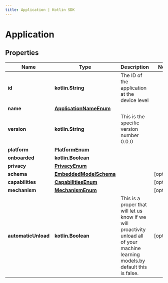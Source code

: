 ```yaml
---
title: Application | Kotlin SDK
---
```



# Application

## Properties
Name | Type | Description | Notes
------------ | ------------- | ------------- | -------------
**id** | **kotlin.String** | The ID of the application at the device level | 
**name** | [**ApplicationNameEnum**](ApplicationNameEnum) |  | 
**version** | **kotlin.String** | This is the specific version number 0.0.0 | 
**platform** | [**PlatformEnum**](PlatformEnum) |  | 
**onboarded** | **kotlin.Boolean** |  | 
**privacy** | [**PrivacyEnum**](PrivacyEnum) |  | 
**schema** | [**EmbeddedModelSchema**](EmbeddedModelSchema) |  |  [optional]
**capabilities** | [**CapabilitiesEnum**](CapabilitiesEnum) |  |  [optional]
**mechanism** | [**MechanismEnum**](MechanismEnum) |  |  [optional]
**automaticUnload** | **kotlin.Boolean** | This is a proper that will let us know if we will proactivity unload all of your machine learning models.by default this is false. |  [optional]



